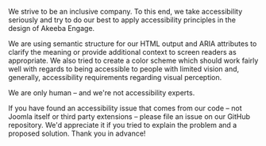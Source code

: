 We strive to be an inclusive company. To this end, we take accessibility seriously and try to do our best to apply accessibility principles in the design of Akeeba Engage.

We are using semantic structure for our HTML output and ARIA attributes to clarify the meaning or provide additional context to screen readers as appropriate. We also tried to create a color scheme which should work fairly well with regards to being accessible to people with limited vision and, generally, accessibility requirements regarding visual perception.

We are only human – and we're not accessibility experts.

If you have found an accessibility issue that comes from our code – not Joomla itself or third party extensions – please file an issue on our GitHub repository. We'd appreciate it if you tried to explain the problem and a proposed solution. Thank you in advance!